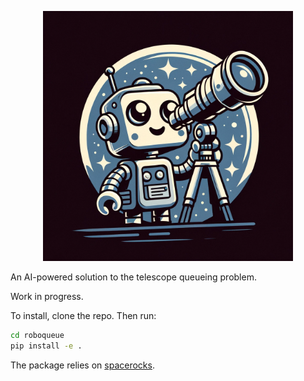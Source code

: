 <p align="center">
    <img src="assets/logo.webp" alt="logo" width="400"/>
</p>

An AI-powered solution to the telescope queueing problem.

Work in progress.

To install, clone the repo. Then run:

```zsh
cd roboqueue
pip install -e .
```

The package relies on [spacerocks](https://github.com/kjnapier/spacerocks). 